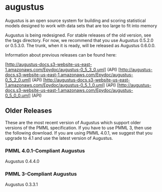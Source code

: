 # augustus #

Augustus is an open source system for building and scoring statistical models
designed to work with data sets that are too large to fit into memory

Augustus is being redesigned.  For stable releases of the old version, see
the tags directory.  For now, we recommend that you use Augustus 0.5.2.0 or
0.5.3.0.  The trunk, when it is ready, will be released as Augustus 0.6.0.0.

Information about previous releases can be found here:

[http://augustus-docs.s3-website-us-east-1.amazonaws.com/Epydoc/augustus-0_5_3_0.uml] (API)
[http://augustus-docs.s3-website-us-east-1.amazonaws.com/Epydoc/augustus-0_5_2_0.uml] (API)
[http://augustus-docs.s3-website-us-east-1.amazonaws.com/Epydoc/augustus-0_5_1_0.uml] (API)
[http://augustus-docs.s3-website-us-east-1.amazonaws.com/Epydoc/augustus-0_5_0_0.uml] (API)

## Older Releases ##

These are the most recent version of Augustus which support older versions of the PMML
specification.  If you have to use PMML 3, then use the following download.  If you
are using PMML 4.0.1, we suggest that you upgrade to 4.1 and use the latest version of
Augustus.

### PMML 4.0.1-Compliant Augustus ###

Augustus 0.4.4.0

### PMML 3-Compliant Augustus ###

Augustus 0.3.3.1


